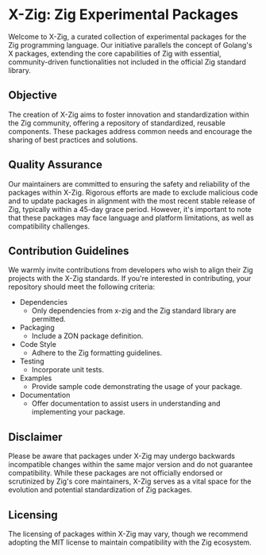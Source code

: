 # X-Zig: Zig Experimental Packages

Welcome to X-Zig, a curated collection of experimental packages for the Zig programming language. Our initiative parallels the concept of Golang's X packages, extending the core capabilities of Zig with essential, community-driven functionalities not included in the official Zig standard library.

## Objective

The creation of X-Zig aims to foster innovation and standardization within the Zig community, offering a repository of standardized, reusable components. These packages address common needs and encourage the sharing of best practices and solutions.

## Quality Assurance

Our maintainers are committed to ensuring the safety and reliability of the packages within X-Zig. Rigorous efforts are made to exclude malicious code and to update packages in alignment with the most recent stable release of Zig, typically within a 45-day grace period. However, it's important to note that these packages may face language and platform limitations, as well as compatibility challenges.

## Contribution Guidelines

We warmly invite contributions from developers who wish to align their Zig projects with the X-Zig standards. If you're interested in contributing, your repository should meet the following criteria:

- Dependencies
  - Only dependencies from x-zig and the Zig standard library are permitted.
- Packaging
  - Include a ZON package definition.
- Code Style
  - Adhere to the Zig formatting guidelines.
- Testing
  - Incorporate unit tests.
- Examples
  - Provide sample code demonstrating the usage of your package.
- Documentation
  - Offer documentation to assist users in understanding and implementing your package.

## Disclaimer

Please be aware that packages under X-Zig may undergo backwards incompatible changes within the same major version and do not guarantee compatibility. While these packages are not officially endorsed or scrutinized by Zig's core maintainers, X-Zig serves as a vital space for the evolution and potential standardization of Zig packages.

## Licensing

The licensing of packages within X-Zig may vary, though we recommend adopting the MIT license to maintain compatibility with the Zig ecosystem.
